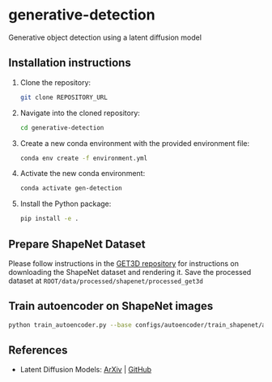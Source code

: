 # generative-detection
Generative object detection using a latent diffusion model

## Installation instructions

1. Clone the repository:
   ```bash
   git clone REPOSITORY_URL
   ```
2. Navigate into the cloned repository:
   ```bash
   cd generative-detection
   ```
3. Create a new conda environment with the provided environment file:
   ```bash
   conda env create -f environment.yml
   ```
4. Activate the new conda environment:
   ```bash
   conda activate gen-detection
   ```
5. Install the Python package:
   ```bash
   pip install -e .
   ```

## Prepare ShapeNet Dataset
Please follow instructions in the [GET3D repository](https://github.com/nv-tlabs/GET3D/blob/master/render_shapenet_data/README.md) for instructions on downloading the ShapeNet dataset and rendering it. Save the processed dataset at `ROOT/data/processed/shapenet/processed_get3d`

## Train autoencoder on ShapeNet images
```bash
python train_autoencoder.py --base configs/autoencoder/train_shapenet/autoencoder_kl_8x8x64.yaml -t --gpus 0
```

## References
- Latent Diffusion Models: [ArXiv](https://arxiv.org/abs/2112.10752) | [GitHub](https://github.com/CompVis/latent-diffusion)